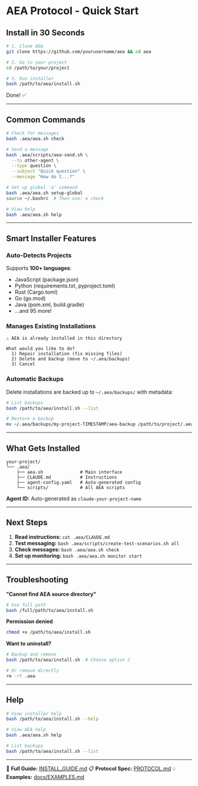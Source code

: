 # AEA Protocol - Quick Start

## Install in 30 Seconds

```bash
# 1. Clone AEA
git clone https://github.com/yourusername/aea && cd aea

# 2. Go to your project
cd /path/to/your/project

# 3. Run installer
bash /path/to/aea/install.sh
```

Done! ✅

---

## Common Commands

```bash
# Check for messages
bash .aea/aea.sh check

# Send a message
bash .aea/scripts/aea-send.sh \
  --to other-agent \
  --type question \
  --subject "Quick question" \
  --message "How do I...?"

# Set up global 'a' command
bash .aea/aea.sh setup-global
source ~/.bashrc  # Then use: a check

# View help
bash .aea/aea.sh help
```

---

## Smart Installer Features

### Auto-Detects Projects

Supports **100+ languages**:
- JavaScript (package.json)
- Python (requirements.txt, pyproject.toml)
- Rust (Cargo.toml)
- Go (go.mod)
- Java (pom.xml, build.gradle)
- ...and 95 more!

### Manages Existing Installations

```
⚠ AEA is already installed in this directory

What would you like to do?
  1) Repair installation (fix missing files)
  2) Delete and backup (move to ~/.aea/backups)
  3) Cancel
```

### Automatic Backups

Delete installations are backed up to `~/.aea/backups/` with metadata:

```bash
# List backups
bash /path/to/aea/install.sh --list

# Restore a backup
mv ~/.aea/backups/my-project-TIMESTAMP/aea-backup /path/to/project/.aea
```

---

## What Gets Installed

```
your-project/
└── .aea/
    ├── aea.sh              # Main interface
    ├── CLAUDE.md           # Instructions
    ├── agent-config.yaml   # Auto-generated config
    └── scripts/            # All AEA scripts
```

**Agent ID:** Auto-generated as `claude-your-project-name`

---

## Next Steps

1. **Read instructions:** `cat .aea/CLAUDE.md`
2. **Test messaging:** `bash .aea/scripts/create-test-scenarios.sh all`
3. **Check messages:** `bash .aea/aea.sh check`
4. **Set up monitoring:** `bash .aea/aea.sh monitor start`

---

## Troubleshooting

**"Cannot find AEA source directory"**
```bash
# Use full path
bash /full/path/to/aea/install.sh
```

**Permission denied**
```bash
chmod +x /path/to/aea/install.sh
```

**Want to uninstall?**
```bash
# Backup and remove
bash /path/to/aea/install.sh  # Choose option 2

# Or remove directly
rm -rf .aea
```

---

## Help

```bash
# View installer help
bash /path/to/aea/install.sh --help

# View AEA help
bash .aea/aea.sh help

# List backups
bash /path/to/aea/install.sh --list
```

---

📖 **Full Guide:** [INSTALL_GUIDE.md](INSTALL_GUIDE.md)
📋 **Protocol Spec:** [PROTOCOL.md](PROTOCOL.md)
💡 **Examples:** [docs/EXAMPLES.md](docs/EXAMPLES.md)
